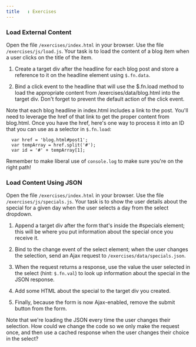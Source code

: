 ```yaml
---
title   : Exercises
---
```

### Load External Content

Open the file `/exercises/index.html` in your browser. Use the file
`/exercises/js/load.js`.  Your task is to load the content of a blog item when
a user clicks on the title of the item.

1. Create a target div after the headline for each blog post and store a
   reference to it on the headline element using `$.fn.data`.

2. Bind a click event to the headline that will use the $.fn.load method to
   load the appropriate content from /exercises/data/blog.html into the target
   div. Don't forget to prevent the default action of the click event.

Note that each blog headline in index.html includes a link to the post.  You'll
need to leverage the href of that link to get the proper content from
blog.html.  Once you have the href, here's one way to process it into an ID
that you can use as a selector in `$.fn.load`:

```
  var href = 'blog.html#post1';
  var tempArray = href.split('#');
  var id = '#' + tempArray[1];
```

Remember to make liberal use of `console.log` to make sure you're on the right
path!

### Load Content Using JSON

Open the file `/exercises/index.html` in your browser. Use the file
`/exercises/js/specials.js`.  Your task is to show the user details about the
special for a given day when the user selects a day from the select dropdown.

1.	Append a target div after the form that's inside the #specials element;
    this will be where you put information about the special once you receive
    it.

2.	Bind to the change event of the select element; when the user changes the
    selection, send an Ajax request to `/exercises/data/specials.json`.

3.	When the request returns a response, use the value the user selected in the
    select (hint: `$.fn.val`) to look up information about the special in the
    JSON response.

4.	Add some HTML about the special to the target div you created.

5.	Finally, because the form is now Ajax-enabled, remove the submit button
    from the form.

Note that we're loading the JSON every time the user changes their selection.
How could we change the code so we only make the request once, and then use a
cached response when the user changes their choice in the select?
